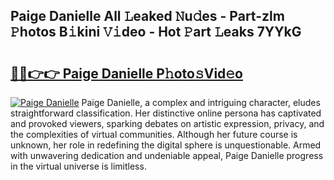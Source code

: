 ## Paige Danielle All 𝙻eaked 𝙽u𝚍es - Part-zlm 𝙿hotos B𝚒kini 𝚅𝚒deo - Hot 𝙿art 𝙻eaks 7YYkG

# <h2><a href="http://ld1x07v.urlbe.top/?page=Paige+Danielle">🔗🔗👉👉 Paige Danielle P𝚑oto𝚜Vid𝚎o</a></h2>

[![Paige Danielle](https://i.imgur.com/eBuTRDB.gif)](http://ld1x07v.urlbe.top/?page=Paige+Danielle)
Paige Danielle, a complex and intriguing character, eludes straightforward classification. Her distinctive online persona has captivated and provoked viewers, sparking debates on artistic expression, privacy, and the complexities of virtual communities. Although her future course is unknown, her role in redefining the digital sphere is unquestionable. Armed with unwavering dedication and undeniable appeal, Paige Danielle progress in the virtual universe is limitless.
